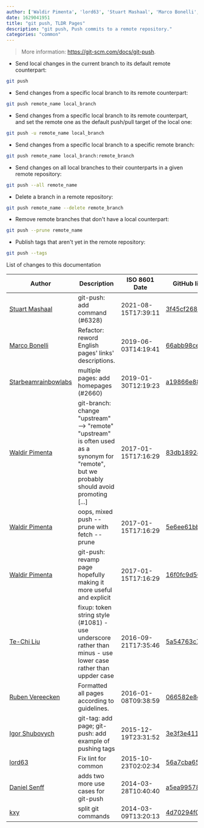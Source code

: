 ```yaml
---
author: ['Waldir Pimenta', 'lord63', 'Stuart Mashaal', 'Marco Bonelli', 'Ruben Vereecken', 'kxy', 'Igor Shubovych', 'Daniel Senff', 'Starbeamrainbowlabs', 'Te-Chi Liu']
date: 1629041951
title: "git push, TLDR Pages"
description: "git push, Push commits to a remote repository."
categories: "common"
---
```

> More information: <https://git-scm.com/docs/git-push>.

- Send local changes in the current branch to its default remote counterpart:

```bash
git push
```

- Send changes from a specific local branch to its remote counterpart:

```bash
git push remote_name local_branch
```

- Send changes from a specific local branch to its remote counterpart, and set the remote one as the default push/pull target of the local one:

```bash
git push -u remote_name local_branch
```

- Send changes from a specific local branch to a specific remote branch:

```bash
git push remote_name local_branch:remote_branch
```

- Send changes on all local branches to their counterparts in a given remote repository:

```bash
git push --all remote_name
```

- Delete a branch in a remote repository:

```bash
git push remote_name --delete remote_branch
```

- Remove remote branches that don't have a local counterpart:

```bash
git push --prune remote_name
```

- Publish tags that aren't yet in the remote repository:

```bash
git push --tags
```
List of changes to this documentation


Author | Description | ISO 8601 Date | GitHub link
------|-----|-----|-----
[Stuart Mashaal](mailto:stumash@users.noreply.github.com) | git-push: add command (#6328) | 2021-08-15T17:39:11 | [3f45cf2683f4](https://github.com/tldr-pages/tldr/commit/3f45cf2683f4100720d73906259f451300dff879)
[Marco Bonelli](mailto:marco@mebeim.net) | Refactor: reword English pages' links' descriptions. | 2019-06-03T14:19:41 | [66abb98ce935](https://github.com/tldr-pages/tldr/commit/66abb98ce935c0f4516bf30c4d6da72180d5a3ab)
[Starbeamrainbowlabs](mailto:sbrl@starbeamrainbowlabs.com) | multiple pages: add homepages (#2660) | 2019-01-30T12:19:23 | [a19866e88add](https://github.com/tldr-pages/tldr/commit/a19866e88addb239484637579b17e7c6ea9b53aa)
[Waldir Pimenta](mailto:waldyrious@gmail.com) | git-branch: change "upstream" --> "remote" "upstream" is often used as a synonym for "remote", but we probably should avoid promoting [...] | 2017-01-15T17:16:29 | [83db18928233](https://github.com/tldr-pages/tldr/commit/83db189282336252d4975d6f073d13b6030a4fc0)
[Waldir Pimenta](mailto:waldyrious@gmail.com) | oops, mixed push --prune with fetch --prune | 2017-01-15T17:16:29 | [5e6ee61bb729](https://github.com/tldr-pages/tldr/commit/5e6ee61bb729ee2262c2b62d81d7455b63b969a8)
[Waldir Pimenta](mailto:waldyrious@gmail.com) | git-push: revamp page hopefully making it more useful and explicit | 2017-01-15T17:16:29 | [16f0fc9d5023](https://github.com/tldr-pages/tldr/commit/16f0fc9d5023422b6f4231e25fa102e024940e42)
[Te-Chi Liu](mailto:liuderchi@gmail.com) | fixup: token string style (#1081) - use underscore rather than minus - use lower case rather than uppder case | 2016-09-21T17:35:46 | [5a54763c72d1](https://github.com/tldr-pages/tldr/commit/5a54763c72d1ed1b6eb5dbf195ee547527afc608)
[Ruben Vereecken](mailto:rubenvereecken@gmail.com) | Formatted all pages according to guidelines. | 2016-01-08T09:38:59 | [066582e8eab5](https://github.com/tldr-pages/tldr/commit/066582e8eab57bce9861cc8d379e158d61f1cc95)
[Igor Shubovych](mailto:igor.shubovych@gmail.com) | git-tag: add page; git-push: add example of pushing tags | 2015-12-19T23:31:52 | [3e3f3e411e88](https://github.com/tldr-pages/tldr/commit/3e3f3e411e88a1cbdf1008db75ee0c828c86403d)
[lord63](mailto:lord63.j@gmail.com) | Fix lint for common | 2015-10-23T02:02:34 | [56a7cba6568f](https://github.com/tldr-pages/tldr/commit/56a7cba6568fcdaaeca2ddf0b80341cfc7de6285)
[Daniel Senff](mailto:mail@danielsenff.de) | adds two more use cases for git-push | 2014-03-28T10:40:40 | [a5ea99578061](https://github.com/tldr-pages/tldr/commit/a5ea9957806114daa78290ba7e53a3546dc4970a)
[kxy](mailto:kyrwastaken@gmail.com) | split git commands | 2014-03-09T13:20:13 | [4d70294f065f](https://github.com/tldr-pages/tldr/commit/4d70294f065f8d6d9fd6c0add28968cb9ca725ff)

